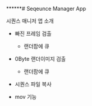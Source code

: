 ******# Seqeunce Manager App

시퀀스 매니저 앱 소개
* 빠진 프레임 검출
  * 랜더팜에 큐

* 0Byte 랜더이미지 검출
  * 랜더팜에 큐

* 시퀀스 파일 복사
* mov 기능

[//]: # (PIL&#40;pillow&#41;)

[//]: # (openCV)

